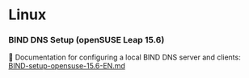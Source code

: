 # Linux

### BIND DNS Setup (openSUSE Leap 15.6)

📄 Documentation for configuring a local BIND DNS server and clients:  
[BIND-setup-opensuse-15.6-EN.md](./BIND-setup-opensuse-15.6-EN.md)

